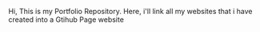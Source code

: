 Hi, This is my Portfolio Repository.
Here, i'll link all my websites that i have created into a Gtihub Page  website

